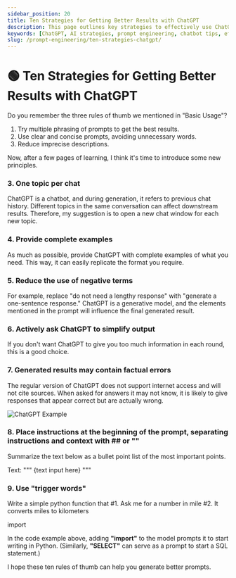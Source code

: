 ```yaml
---
sidebar_position: 20
title: Ten Strategies for Getting Better Results with ChatGPT
description: This page outlines key strategies to effectively use ChatGPT and achieve optimal results.
keywords: [ChatGPT, AI strategies, prompt engineering, chatbot tips, effective prompts, AI guidelines]
slug: /prompt-engineering/ten-strategies-chatgpt/
---
```

# 🟢 Ten Strategies for Getting Better Results with ChatGPT

Do you remember the three rules of thumb we mentioned in "Basic Usage"?

1. Try multiple phrasing of prompts to get the best results.
2. Use clear and concise prompts, avoiding unnecessary words.
3. Reduce imprecise descriptions.

Now, after a few pages of learning, I think it's time to introduce some new principles.

### 3. One topic per chat

ChatGPT is a chatbot, and during generation, it refers to previous chat history. Different topics in the same conversation can affect downstream results. Therefore, my suggestion is to open a new chat window for each new topic.

### 4. Provide complete examples

As much as possible, provide ChatGPT with complete examples of what you need. This way, it can easily replicate the format you require.

### 5. Reduce the use of negative terms

For example, replace "do not need a lengthy response" with "generate a one-sentence response." ChatGPT is a generative model, and the elements mentioned in the prompt will influence the final generated result.

### 6. Actively ask ChatGPT to simplify output

If you don't want ChatGPT to give you too much information in each round, this is a good choice.

### 7. Generated results may contain factual errors

The regular version of ChatGPT does not support internet access and will not cite sources. When asked for answers it may not know, it is likely to give responses that appear correct but are actually wrong.

![ChatGPT Example](https://cdn.jsdelivr.net/gh/donttal/imgbed/img/17fec2f9f9df1962006e4ad7a30d2b1a.png)

### 8. Place instructions at the beginning of the prompt, separating instructions and context with **##** or **""**

<AIInput>
Summarize the text below as a bullet point list of the most important points.

Text: """
{text input here}
"""

</AIInput>

### 9. Use "trigger words"

<AIInput>
Write a simple python function that
#1. Ask me for a number in mile
#2. It converts miles to kilometers

import

</AIInput>

In the code example above, adding **"import"** to the model prompts it to start writing in Python. (Similarly, **"SELECT"** can serve as a prompt to start a SQL statement.)

I hope these ten rules of thumb can help you generate better prompts.